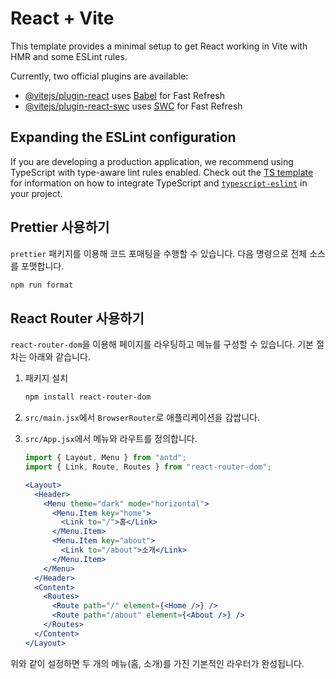# React + Vite

This template provides a minimal setup to get React working in Vite with HMR and some ESLint rules.

Currently, two official plugins are available:

- [@vitejs/plugin-react](https://github.com/vitejs/vite-plugin-react/blob/main/packages/plugin-react) uses [Babel](https://babeljs.io/) for Fast Refresh
- [@vitejs/plugin-react-swc](https://github.com/vitejs/vite-plugin-react/blob/main/packages/plugin-react-swc) uses [SWC](https://swc.rs/) for Fast Refresh

## Expanding the ESLint configuration

If you are developing a production application, we recommend using TypeScript with type-aware lint rules enabled. Check out the [TS template](https://github.com/vitejs/vite/tree/main/packages/create-vite/template-react-ts) for information on how to integrate TypeScript and [`typescript-eslint`](https://typescript-eslint.io) in your project.

## Prettier 사용하기

`prettier` 패키지를 이용해 코드 포매팅을 수행할 수 있습니다. 다음 명령으로 전체 소스를 포맷합니다.

```bash
npm run format
```

## React Router 사용하기

`react-router-dom`을 이용해 페이지를 라우팅하고 메뉴를 구성할 수 있습니다. 기본 절차는 아래와 같습니다.

1. 패키지 설치

   ```bash
   npm install react-router-dom
   ```

2. `src/main.jsx`에서 `BrowserRouter`로 애플리케이션을 감쌉니다.
3. `src/App.jsx`에서 메뉴와 라우트를 정의합니다.

   ```jsx
   import { Layout, Menu } from "antd";
   import { Link, Route, Routes } from "react-router-dom";

   <Layout>
     <Header>
       <Menu theme="dark" mode="horizontal">
         <Menu.Item key="home">
           <Link to="/">홈</Link>
         </Menu.Item>
         <Menu.Item key="about">
           <Link to="/about">소개</Link>
         </Menu.Item>
       </Menu>
     </Header>
     <Content>
       <Routes>
         <Route path="/" element={<Home />} />
         <Route path="/about" element={<About />} />
       </Routes>
     </Content>
   </Layout>
   ```

위와 같이 설정하면 두 개의 메뉴(홈, 소개)를 가진 기본적인 라우터가 완성됩니다.
